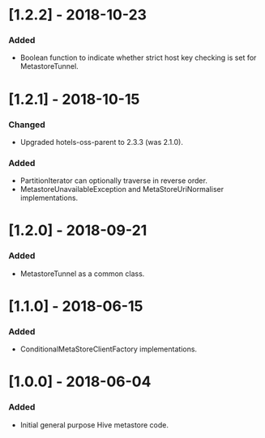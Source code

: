 # [1.2.2] - 2018-10-23
### Added
* Boolean function to indicate whether strict host key checking is set for MetastoreTunnel.

# [1.2.1] - 2018-10-15
### Changed
* Upgraded hotels-oss-parent to 2.3.3 (was 2.1.0).

### Added
* PartitionIterator can optionally traverse in reverse order.
* MetastoreUnavailableException and MetaStoreUriNormaliser implementations.

# [1.2.0] - 2018-09-21
### Added
* MetastoreTunnel as a common class.

# [1.1.0] - 2018-06-15
### Added
* ConditionalMetaStoreClientFactory implementations.

# [1.0.0] - 2018-06-04
### Added
* Initial general purpose Hive metastore code.
